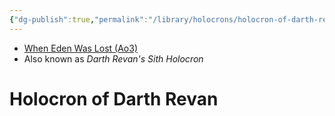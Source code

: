 ```yaml
---
{"dg-publish":true,"permalink":"/library/holocrons/holocron-of-darth-revan/","tags":["holocron"],"noteIcon":"saber1"}
---
```


- [When Eden Was Lost (Ao3)](https://archiveofourown.org/works/19334440/chapters/45992584)
- Also known as *Darth Revan's Sith Holocron*
# Holocron of Darth Revan
